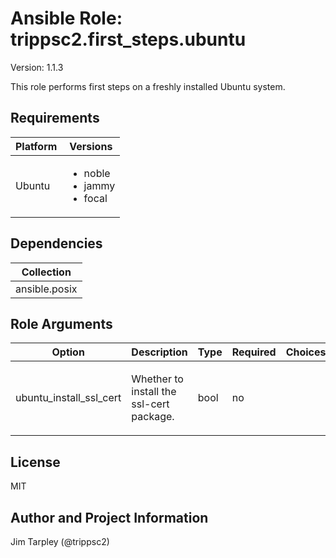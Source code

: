 <!-- BEGIN_ANSIBLE_DOCS -->

# Ansible Role: trippsc2.first_steps.ubuntu
Version: 1.1.3

This role performs first steps on a freshly installed Ubuntu system.

## Requirements

| Platform | Versions |
| -------- | -------- |
| Ubuntu | <ul><li>noble</li><li>jammy</li><li>focal</li></ul> |

## Dependencies

| Collection |
| ---------- |
| ansible.posix |

## Role Arguments
|Option|Description|Type|Required|Choices|Default|
|---|---|---|---|---|---|
| ubuntu_install_ssl_cert | <p>Whether to install the ssl-cert package.</p> | bool | no |  | True |


## License
MIT

## Author and Project Information
Jim Tarpley (@trippsc2)
<!-- END_ANSIBLE_DOCS -->
